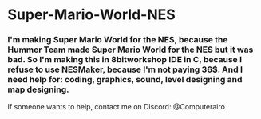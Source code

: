 # Super-Mario-World-NES

### I'm making Super Mario World for the NES, because the Hummer Team made Super Mario World for the NES but it was bad. So I'm making this in 8bitworkshop IDE in C, because I refuse to use NESMaker, because I'm not paying 36$. And I need help for: coding, graphics, sound, level designing and map designing.

If someone wants to help, contact me on Discord: @Computerairo

